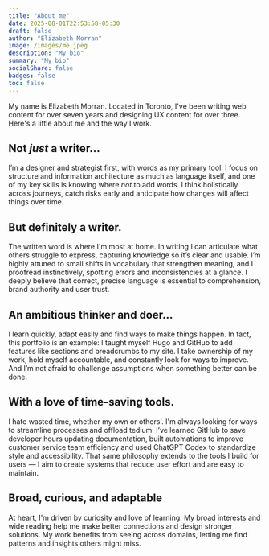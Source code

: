 ```yaml
---
title: "About me"
date: 2025-08-01T22:53:58+05:30
draft: false
author: "Elizabeth Morran"
image: /images/me.jpeg
description: "My bio"
summary: "My bio"               
socialShare: false
badges: false  
toc: false
---
```

My name is Elizabeth Morran. Located in Toronto, I've been writing web content for over seven years and designing UX content for over three. Here's a little about me and the way I work.

## Not *just* a writer...
I’m a designer and strategist first, with words as my primary tool. I focus on structure and information architecture as much as language itself, and one of my key skills is knowing where *not* to add words. I think holistically across journeys, catch risks early and anticipate how changes will affect things over time.

## But definitely a writer.
The written word is where I'm most at home. In writing I can articulate what others struggle to express, capturing knowledge so it’s clear and usable. I’m highly attuned to small shifts in vocabulary that strengthen meaning, and I proofread instinctively, spotting errors and inconsistencies at a glance. I deeply believe that correct, precise language is essential to comprehension, brand authority and user trust. 

## An ambitious thinker and doer...
I learn quickly, adapt easily and find ways to make things happen. In fact, this portfolio is an example: I taught myself Hugo and GitHub to add features like sections and breadcrumbs to my site. I take ownership of my work, hold myself accountable, and constantly look for ways to improve. And I’m not afraid to challenge assumptions when something better can be done.

## With a love of time-saving tools.
I hate wasted time, whether my own or others'. I'm always looking for ways to streamline processes and offload tedium: I’ve learned GitHub to save developer hours updating documentation, built automations to improve customer service team efficiency and used ChatGPT Codex to standardize style and accessibility. That same philosophy extends to the tools I build for users — I aim to create systems that reduce user effort and are easy to maintain.

## Broad, curious, and adaptable
At heart, I'm driven by curiosity and love of learning. My broad interests and wide reading help me make better connections and design stronger solutions. My work benefits from seeing across domains, letting me find patterns and insights others might miss.